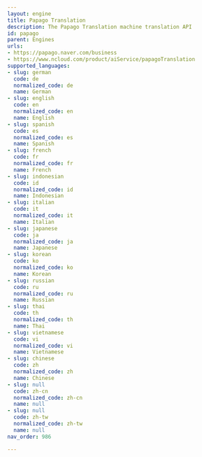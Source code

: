 ```yaml
---
layout: engine
title: Papago Translation
description: The Papago Translation machine translation API
id: papago
parent: Engines
urls:
- https://papago.naver.com/business
- https://www.ncloud.com/product/aiService/papagoTranslation
supported_languages:
- slug: german
  code: de
  normalized_code: de
  name: German
- slug: english
  code: en
  normalized_code: en
  name: English
- slug: spanish
  code: es
  normalized_code: es
  name: Spanish
- slug: french
  code: fr
  normalized_code: fr
  name: French
- slug: indonesian
  code: id
  normalized_code: id
  name: Indonesian
- slug: italian
  code: it
  normalized_code: it
  name: Italian
- slug: japanese
  code: ja
  normalized_code: ja
  name: Japanese
- slug: korean
  code: ko
  normalized_code: ko
  name: Korean
- slug: russian
  code: ru
  normalized_code: ru
  name: Russian
- slug: thai
  code: th
  normalized_code: th
  name: Thai
- slug: vietnamese
  code: vi
  normalized_code: vi
  name: Vietnamese
- slug: chinese
  code: zh
  normalized_code: zh
  name: Chinese
- slug: null
  code: zh-cn
  normalized_code: zh-cn
  name: null
- slug: null
  code: zh-tw
  normalized_code: zh-tw
  name: null
nav_order: 986

---
```



